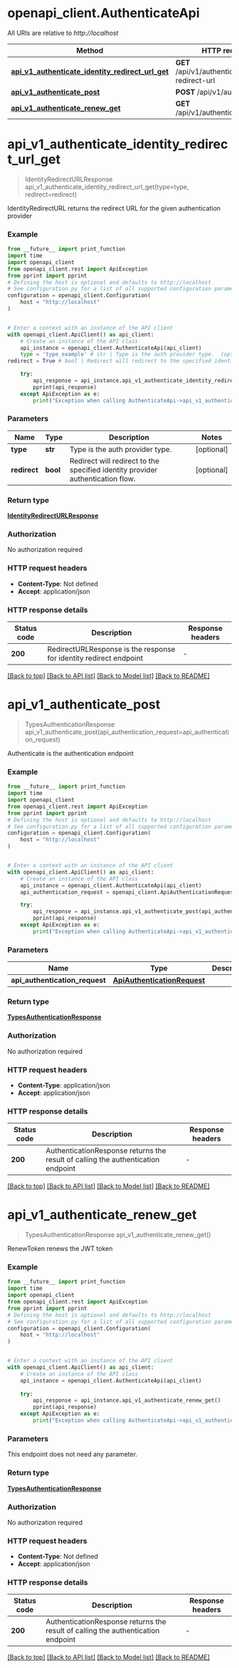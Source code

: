 # openapi_client.AuthenticateApi

All URIs are relative to *http://localhost*

Method | HTTP request | Description
------------- | ------------- | -------------
[**api_v1_authenticate_identity_redirect_url_get**](AuthenticateApi.md#api_v1_authenticate_identity_redirect_url_get) | **GET** /api/v1/authenticate/identity-redirect-url | 
[**api_v1_authenticate_post**](AuthenticateApi.md#api_v1_authenticate_post) | **POST** /api/v1/authenticate | 
[**api_v1_authenticate_renew_get**](AuthenticateApi.md#api_v1_authenticate_renew_get) | **GET** /api/v1/authenticate/renew | 


# **api_v1_authenticate_identity_redirect_url_get**
> IdentityRedirectURLResponse api_v1_authenticate_identity_redirect_url_get(type=type, redirect=redirect)



IdentityRedirectURL returns the redirect URL for the given authentication provider 

### Example

```python
from __future__ import print_function
import time
import openapi_client
from openapi_client.rest import ApiException
from pprint import pprint
# Defining the host is optional and defaults to http://localhost
# See configuration.py for a list of all supported configuration parameters.
configuration = openapi_client.Configuration(
    host = "http://localhost"
)


# Enter a context with an instance of the API client
with openapi_client.ApiClient() as api_client:
    # Create an instance of the API class
    api_instance = openapi_client.AuthenticateApi(api_client)
    type = 'type_example' # str | Type is the auth provider type.  (optional)
redirect = True # bool | Redirect will redirect to the specified identity provider authentication flow.  (optional)

    try:
        api_response = api_instance.api_v1_authenticate_identity_redirect_url_get(type=type, redirect=redirect)
        pprint(api_response)
    except ApiException as e:
        print("Exception when calling AuthenticateApi->api_v1_authenticate_identity_redirect_url_get: %s\n" % e)
```

### Parameters

Name | Type | Description  | Notes
------------- | ------------- | ------------- | -------------
 **type** | **str**| Type is the auth provider type.  | [optional] 
 **redirect** | **bool**| Redirect will redirect to the specified identity provider authentication flow.  | [optional] 

### Return type

[**IdentityRedirectURLResponse**](IdentityRedirectURLResponse.md)

### Authorization

No authorization required

### HTTP request headers

 - **Content-Type**: Not defined
 - **Accept**: application/json

### HTTP response details
| Status code | Description | Response headers |
|-------------|-------------|------------------|
**200** | RedirectURLResponse is the response for identity redirect endpoint |  -  |

[[Back to top]](#) [[Back to API list]](../README.md#documentation-for-api-endpoints) [[Back to Model list]](../README.md#documentation-for-models) [[Back to README]](../README.md)

# **api_v1_authenticate_post**
> TypesAuthenticationResponse api_v1_authenticate_post(api_authentication_request=api_authentication_request)



Authenticate is the authentication endpoint 

### Example

```python
from __future__ import print_function
import time
import openapi_client
from openapi_client.rest import ApiException
from pprint import pprint
# Defining the host is optional and defaults to http://localhost
# See configuration.py for a list of all supported configuration parameters.
configuration = openapi_client.Configuration(
    host = "http://localhost"
)


# Enter a context with an instance of the API client
with openapi_client.ApiClient() as api_client:
    # Create an instance of the API class
    api_instance = openapi_client.AuthenticateApi(api_client)
    api_authentication_request = openapi_client.ApiAuthenticationRequest() # ApiAuthenticationRequest |  (optional)

    try:
        api_response = api_instance.api_v1_authenticate_post(api_authentication_request=api_authentication_request)
        pprint(api_response)
    except ApiException as e:
        print("Exception when calling AuthenticateApi->api_v1_authenticate_post: %s\n" % e)
```

### Parameters

Name | Type | Description  | Notes
------------- | ------------- | ------------- | -------------
 **api_authentication_request** | [**ApiAuthenticationRequest**](ApiAuthenticationRequest.md)|  | [optional] 

### Return type

[**TypesAuthenticationResponse**](TypesAuthenticationResponse.md)

### Authorization

No authorization required

### HTTP request headers

 - **Content-Type**: application/json
 - **Accept**: application/json

### HTTP response details
| Status code | Description | Response headers |
|-------------|-------------|------------------|
**200** | AuthenticationResponse returns the result of calling the authentication endpoint |  -  |

[[Back to top]](#) [[Back to API list]](../README.md#documentation-for-api-endpoints) [[Back to Model list]](../README.md#documentation-for-models) [[Back to README]](../README.md)

# **api_v1_authenticate_renew_get**
> TypesAuthenticationResponse api_v1_authenticate_renew_get()



RenewToken renews the JWT token 

### Example

```python
from __future__ import print_function
import time
import openapi_client
from openapi_client.rest import ApiException
from pprint import pprint
# Defining the host is optional and defaults to http://localhost
# See configuration.py for a list of all supported configuration parameters.
configuration = openapi_client.Configuration(
    host = "http://localhost"
)


# Enter a context with an instance of the API client
with openapi_client.ApiClient() as api_client:
    # Create an instance of the API class
    api_instance = openapi_client.AuthenticateApi(api_client)
    
    try:
        api_response = api_instance.api_v1_authenticate_renew_get()
        pprint(api_response)
    except ApiException as e:
        print("Exception when calling AuthenticateApi->api_v1_authenticate_renew_get: %s\n" % e)
```

### Parameters
This endpoint does not need any parameter.

### Return type

[**TypesAuthenticationResponse**](TypesAuthenticationResponse.md)

### Authorization

No authorization required

### HTTP request headers

 - **Content-Type**: Not defined
 - **Accept**: application/json

### HTTP response details
| Status code | Description | Response headers |
|-------------|-------------|------------------|
**200** | AuthenticationResponse returns the result of calling the authentication endpoint |  -  |

[[Back to top]](#) [[Back to API list]](../README.md#documentation-for-api-endpoints) [[Back to Model list]](../README.md#documentation-for-models) [[Back to README]](../README.md)

